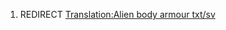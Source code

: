 1.  REDIRECT [Translation:Alien body armour
    txt/sv](Translation:Alien_body_armour_txt/sv "wikilink")